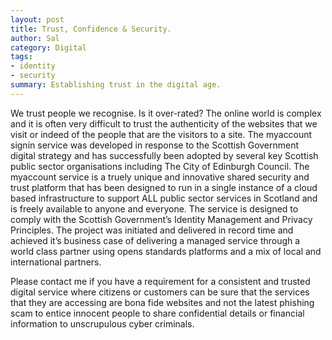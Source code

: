 ```yaml
---
layout: post
title: Trust, Confidence & Security.
author: Sal
category: Digital
tags:
- identity
- security
summary: Establishing trust in the digital age.
---
```

We trust people we recognise. Is it over-rated? The online world is complex and it is often very difficult to trust the authenticity of the websites that we visit or indeed of the people that are the visitors to a site. The myaccount signin service was developed in response to the Scottish Government digital strategy and has successfully been adopted by several key Scottish public sector organisations including The City of Edinburgh Council. The myaccount service is a truely unique and innovative shared security and trust platform that has been designed to run in a single instance of a cloud based infrastructure to support ALL public sector services in Scotland and is freely available to anyone and everyone. The service is designed to comply with the Scottish Government’s Identity Management and Privacy Principles. The project was initiated and delivered in record time and achieved it’s business case of delivering a managed service through a world class partner using opens standards platforms and a mix of local and international partners.

Please contact me if you have a requirement for a consistent and trusted digital service where citizens or customers can be sure that the services that they are accessing are bona fide websites and not the latest phishing scam to entice innocent people to share confidential details or financial information to unscrupulous cyber criminals.